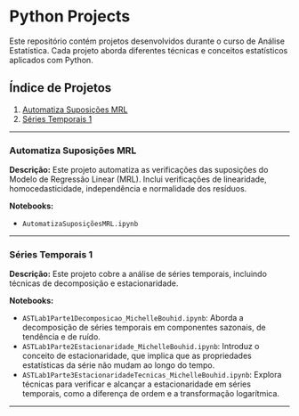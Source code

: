 # Python Projects

Este repositório contém projetos desenvolvidos durante o curso de Análise Estatística. Cada projeto aborda diferentes técnicas e conceitos estatísticos aplicados com Python.

## Índice de Projetos

1. [Automatiza Suposições MRL](#automatiza-suposições-mrl)
2. [Séries Temporais 1](#séries-temporais-1)

---

### Automatiza Suposições MRL

**Descrição:** Este projeto automatiza as verificações das suposições do Modelo de Regressão Linear (MRL). Inclui verificações de linearidade, homocedasticidade, independência e normalidade dos resíduos.

**Notebooks:**
- `AutomatizaSuposiçõesMRL.ipynb`

---

### Séries Temporais 1

**Descrição:** Este projeto cobre a análise de séries temporais, incluindo técnicas de decomposição e estacionaridade. 

**Notebooks:**
- `ASTLab1Parte1Decomposicao_MichelleBouhid.ipynb`: Aborda a decomposição de séries temporais em componentes sazonais, de tendência e de ruído.
- `ASTLab1Parte2Estacionaridade_MichelleBouhid.ipynb`: Introduz o conceito de estacionaridade, que implica que as propriedades estatísticas da série não mudam ao longo do tempo.
- `ASTLab1Parte3EstacionaridadeTecnicas_MichelleBouhid.ipynb`: Explora técnicas para verificar e alcançar a estacionaridade em séries temporais, como a diferença de ordem e a transformação logarítmica.

---


